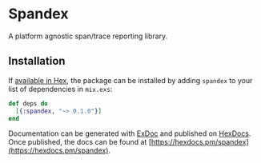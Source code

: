 # Spandex

A platform agnostic span/trace reporting library.

## Installation

If [available in Hex](https://hex.pm/docs/publish), the package can be installed
by adding `spandex` to your list of dependencies in `mix.exs`:

```elixir
def deps do
  [{:spandex, "~> 0.1.0"}]
end
```

Documentation can be generated with [ExDoc](https://github.com/elixir-lang/ex_doc)
and published on [HexDocs](https://hexdocs.pm). Once published, the docs can
be found at [https://hexdocs.pm/spandex](https://hexdocs.pm/spandex).

